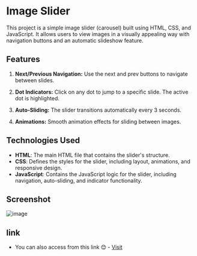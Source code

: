 # Image Slider
This project is a simple image slider (carousel) built using HTML, CSS, and JavaScript. It allows users to view images in a visually appealing way with navigation buttons and an automatic slideshow feature.

## Features
1. **Next/Previous Navigation:**  Use the next and prev buttons to navigate between slides.

2. **Dot Indicators:** Click on any dot to jump to a specific slide. The active dot is highlighted.

3. **Auto-Sliding:** The slider transitions automatically every 3 seconds.

4. **Animations:** Smooth animation effects for sliding between images.


## Technologies Used
- **HTML**: The main HTML file that contains the slider's structure.
- **CSS**: Defines the styles for the slider, including layout, animations, and responsive design.
- **JavaScript**: Contains the JavaScript logic for the slider, including navigation, auto-sliding, and indicator functionality.

## Screenshot
![image](https://github.com/user-attachments/assets/289993f8-7b1c-49e2-9573-425dd10e13d5)

## link
- You can also access from this link 😊 - [Visit](https://imagesliderbyzfr.netlify.app/)
